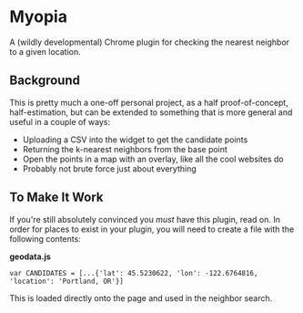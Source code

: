 # Myopia

A (wildly developmental) Chrome plugin for checking the nearest neighbor to a given location.

## Background
 
This is pretty much a one-off personal project, as a half proof-of-concept, half-estimation,
but can be extended to something that is more general and useful in a couple of ways:

  * Uploading a CSV into the widget to get the candidate points
  * Returning the k-nearest neighbors from the base point
  * Open the points in a map with an overlay, like all the cool websites do
  * Probably not brute force just about everything 


## To Make It Work
  
If you're still absolutely convinced you _must_ have this plugin, read on.  In order for places to
exist in your plugin, you will need to create a file with the following contents:

__geodata.js__

```var CANDIDATES = [...{'lat': 45.5230622, 'lon': -122.6764816, 'location': 'Portland, OR'}]```

This is loaded directly onto the page and used in the neighbor search.
    